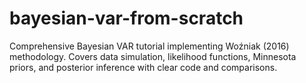 # bayesian-var-from-scratch
Comprehensive Bayesian VAR tutorial implementing Woźniak (2016) methodology. Covers data simulation, likelihood functions, Minnesota priors, and posterior inference with clear code and comparisons.
